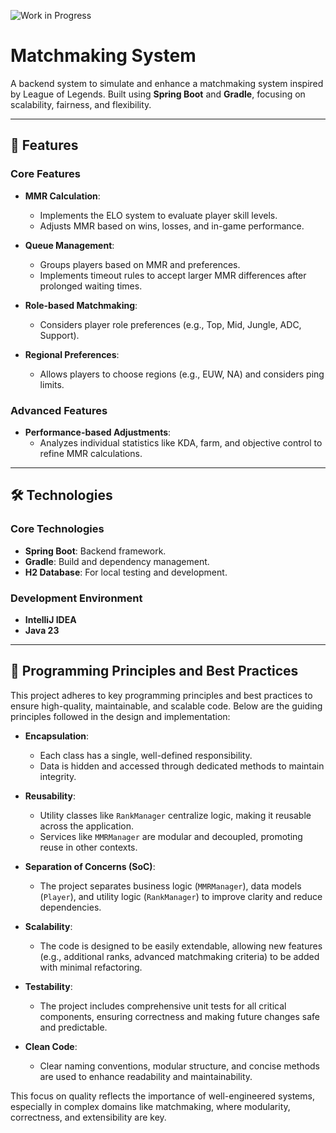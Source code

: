 ![Work in Progress](https://img.shields.io/badge/status-WIP-orange?style=flat-square)

# Matchmaking System

A backend system to simulate and enhance a matchmaking system inspired by League of Legends. Built using **Spring Boot** and **Gradle**, focusing on scalability, fairness, and flexibility.

---

## 🚀 Features

### Core Features

- **MMR Calculation**:

  - Implements the ELO system to evaluate player skill levels.
  - Adjusts MMR based on wins, losses, and in-game performance.

- **Queue Management**:

  - Groups players based on MMR and preferences.
  - Implements timeout rules to accept larger MMR differences after prolonged waiting times.

- **Role-based Matchmaking**:

  - Considers player role preferences (e.g., Top, Mid, Jungle, ADC, Support).

- **Regional Preferences**:
  - Allows players to choose regions (e.g., EUW, NA) and considers ping limits.

### Advanced Features

- **Performance-based Adjustments**:
  - Analyzes individual statistics like KDA, farm, and objective control to refine MMR calculations.

---

## 🛠️ Technologies

### Core Technologies

- **Spring Boot**: Backend framework.
- **Gradle**: Build and dependency management.
- **H2 Database**: For local testing and development.
<!--- **Redis (optional)**: For fast queue data management. -->

### Development Environment

- **IntelliJ IDEA**
- **Java 23**

---

## 🧩 Programming Principles and Best Practices

This project adheres to key programming principles and best practices to ensure high-quality, maintainable, and scalable code. Below are the guiding principles followed in the design and implementation:

- **Encapsulation**:

  - Each class has a single, well-defined responsibility.
  - Data is hidden and accessed through dedicated methods to maintain integrity.

- **Reusability**:

  - Utility classes like `RankManager` centralize logic, making it reusable across the application.
  - Services like `MMRManager` are modular and decoupled, promoting reuse in other contexts.

- **Separation of Concerns (SoC)**:

  - The project separates business logic (`MMRManager`), data models (`Player`), and utility logic (`RankManager`) to improve clarity and reduce dependencies.

- **Scalability**:

  - The code is designed to be easily extendable, allowing new features (e.g., additional ranks, advanced matchmaking criteria) to be added with minimal refactoring.

- **Testability**:

  - The project includes comprehensive unit tests for all critical components, ensuring correctness and making future changes safe and predictable.

- **Clean Code**:
  - Clear naming conventions, modular structure, and concise methods are used to enhance readability and maintainability.

This focus on quality reflects the importance of well-engineered systems, especially in complex domains like matchmaking, where modularity, correctness, and extensibility are key.
